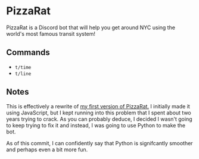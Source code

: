 # PizzaRat
PizzaRat is a Discord bot that will help you get around NYC using the world's most famous transit system!

## Commands
  * `t/time`
  * `t/line`

## Notes
This is effectively a rewrite of [my first version of PizzaRat.](https://github.com/aaronpagoada/pizza-rat.js) I initially made it using JavaScript, but I kept running into this problem that I spent about two years trying to crack. As you can probably deduce, I decided I wasn't going to keep trying to fix it and instead, I was going to use Python to make the bot.

As of this commit, I can confidently say that Python is signifcantly smoother and perhaps even a bit more fun.